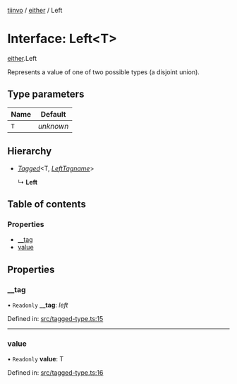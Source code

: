 [tiinvo](../README.md) / [either](../modules/either.md) / Left

# Interface: Left<T\>

[either](../modules/either.md).Left

Represents a value of one of two possible types (a disjoint union).

## Type parameters

Name | Default |
------ | ------ |
`T` | *unknown* |

## Hierarchy

* [*Tagged*](../README.md#tagged)<T, [*LeftTagname*](../modules/either.md#lefttagname)\>

  ↳ **Left**

## Table of contents

### Properties

- [\_\_tag](either.left.md#__tag)
- [value](either.left.md#value)

## Properties

### \_\_tag

• `Readonly` **\_\_tag**: *left*

Defined in: [src/tagged-type.ts:15](https://github.com/OctoD/tiinvo/blob/6c664d2/src/tagged-type.ts#L15)

___

### value

• `Readonly` **value**: T

Defined in: [src/tagged-type.ts:16](https://github.com/OctoD/tiinvo/blob/6c664d2/src/tagged-type.ts#L16)
